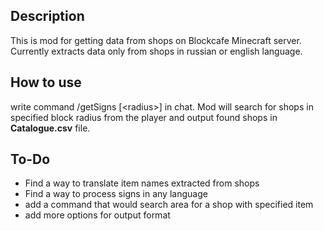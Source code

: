 ## Description
This is mod for getting data from shops on Blockcafe Minecraft server.
Currently extracts data only from shops in russian or english language.
## How to use
write command /getSigns \[\<radius\>\] in chat. Mod will search for shops in specified block radius from the player and output found shops in **Catalogue.csv** file.
## To-Do
- Find a way to translate item names extracted from shops
- Find a way to process signs in any language
- add a command that would search area for a shop with specified item
- add more options for output format
